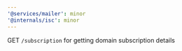 ```yaml
---
'@services/mailer': minor
'@internals/isc': minor
---
```


GET `/subscription` for getting domain subscription details
